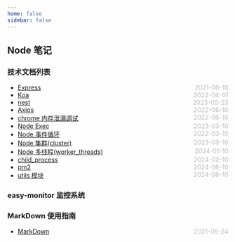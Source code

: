 ```yaml
---
home: false
sidebar: false
---
```


## Node 笔记

### 技术文档列表

- [Express](./express) <span style="color:#bbb; float:right">2021-06-10</span>
- [Koa](./koa) <span style="color:#bbb; float:right">2022-04-01</span>
- [nest](./nest-js) <span style="color:#bbb; float:right">2023-05-23</span>
- [Axios](./axios) <span style="color:#bbb; float:right">2022-06-10</span>
- [chrome 内存泄漏调试](./memory-analyze) <span style="color:#bbb; float:right">2022-06-10</span>
- [Node Exec](./node-exec/) <span style="color:#bbb; float:right">2023-03-10</span>
- [Node 事件循环](https://www.php.cn/js-tutorial-487012.html) <span style="color:#bbb; float:right">2022-03-10</span>
- [Node 集群(cluster)](https://www.jianshu.com/p/c90dc4adcaf4) <span style="color:#bbb; float:right">2023-03-10</span>
- [Node 多线程(worker_threads)](https://juejin.cn/post/7062733724504293413)<span style="color:#bbb; float:right">2024-01-10</span>
- [child_process](https://segmentfault.com/a/1190000040590402)<span style="color:#bbb; float:right">2024-02-10</span>
- [pm2](./pm2)<span style="color:#bbb; float:right">2024-06-10</span>
- [utils 模块](./utils)<span style="color:#bbb; float:right">2024-06-10</span>

### easy-monitor 监控系统

### MarkDown 使用指南

- [MarkDown](../blog-daily/use-markdown) <span style="color:#bbb; float:right">2021-06-24</span>
